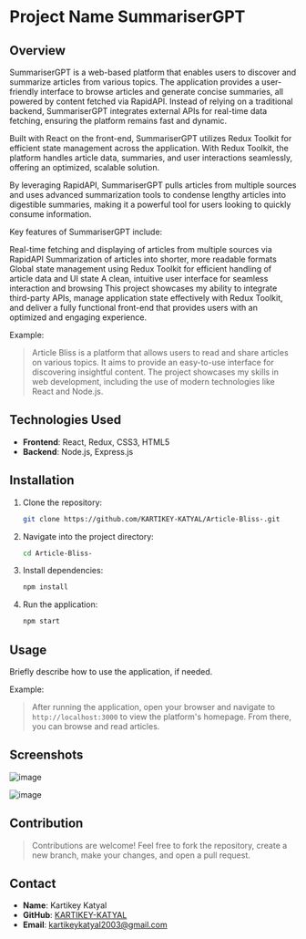 # Project Name SummariserGPT

## Overview

SummariserGPT is a web-based platform that enables users to discover and summarize articles from various topics. The application provides a user-friendly interface to browse articles and generate concise summaries, all powered by content fetched via RapidAPI. Instead of relying on a traditional backend, SummariserGPT integrates external APIs for real-time data fetching, ensuring the platform remains fast and dynamic.

Built with React on the front-end, SummariserGPT utilizes Redux Toolkit for efficient state management across the application. With Redux Toolkit, the platform handles article data, summaries, and user interactions seamlessly, offering an optimized, scalable solution.

By leveraging RapidAPI, SummariserGPT pulls articles from multiple sources and uses advanced summarization tools to condense lengthy articles into digestible summaries, making it a powerful tool for users looking to quickly consume information.

Key features of SummariserGPT include:

Real-time fetching and displaying of articles from multiple sources via RapidAPI
Summarization of articles into shorter, more readable formats
Global state management using Redux Toolkit for efficient handling of article data and UI state
A clean, intuitive user interface for seamless interaction and browsing
This project showcases my ability to integrate third-party APIs, manage application state effectively with Redux Toolkit, and deliver a fully functional front-end that provides users with an optimized and engaging experience.

Example:
> Article Bliss is a platform that allows users to read and share articles on various topics. It aims to provide an easy-to-use interface for discovering insightful content. The project showcases my skills in web development, including the use of modern technologies like React and Node.js.

## Technologies Used

- **Frontend**: React, Redux, CSS3, HTML5
- **Backend**: Node.js, Express.js


## Installation

1. Clone the repository:
   ```bash
   git clone https://github.com/KARTIKEY-KATYAL/Article-Bliss-.git
   ```

2. Navigate into the project directory:
   ```bash
   cd Article-Bliss-
   ```

3. Install dependencies:
   ```bash
   npm install
   ```

4. Run the application:
   ```bash
   npm start
   ```

## Usage

Briefly describe how to use the application, if needed.

Example:
> After running the application, open your browser and navigate to `http://localhost:3000` to view the platform's homepage. From there, you can browse and read articles.

## Screenshots
![image](https://github.com/user-attachments/assets/92e7b1df-774c-4f03-917d-5f1ec6c8ed2a)

![image](https://github.com/user-attachments/assets/1b64099c-9470-4605-bb82-a3117570887e)


## Contribution

> Contributions are welcome! Feel free to fork the repository, create a new branch, make your changes, and open a pull request.

## Contact

- **Name**: Kartikey Katyal
- **GitHub**: [KARTIKEY-KATYAL](https://github.com/KARTIKEY-KATYAL)
- **Email**: kartikeykatyal2003@gmail.com
